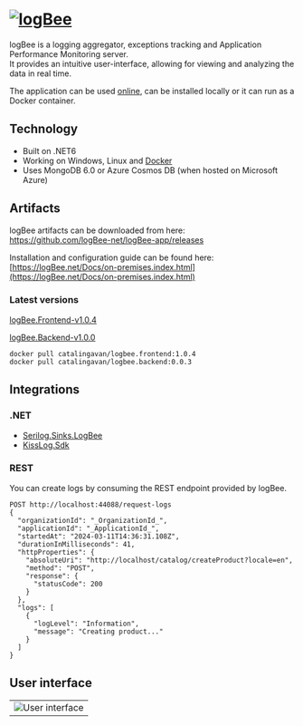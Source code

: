 # [![logBee](https://github.com/logBee-net/logBee-app/assets/39127098/d1436229-983d-41e7-bcff-7288601bf2d0)](https://logbee.net)

logBee is a logging aggregator, exceptions tracking and Application Performance Monitoring server. <br/>
It provides an intuitive user-interface, allowing for viewing and analyzing the data in real time.

The application can be used [online](https://logbee.net), can be installed locally or it can run as a Docker container.

## Technology

- Built on .NET6
- Working on Windows, Linux and [Docker](Docker/README.md)
- Uses MongoDB 6.0 or Azure Cosmos DB (when hosted on Microsoft Azure)

## Artifacts

logBee artifacts can be downloaded from here: <br/>
<https://github.com/logBee-net/logBee-app/releases>

Installation and configuration guide can be found here: <br/>
[https://logBee.net/Docs/on-premises.index.html](https://logBee.net/Docs/on-premises.index.html)

### Latest versions

[logBee.Frontend-v1.0.4](https://github.com/logBee-net/logBee-app/releases/tag/logBee.Frontend-v1.0.4)

[logBee.Backend-v1.0.0](https://github.com/logBee-net/logBee-app/releases/tag/logBee.Backend-v1.0.0)

```none
docker pull catalingavan/logbee.frontend:1.0.4
docker pull catalingavan/logbee.backend:0.0.3
```

## Integrations

### .NET

- [Serilog.Sinks.LogBee](https://github.com/logBee-net/serilog-sinks-logbee)
- [KissLog.Sdk](https://github.com/KissLog-net/KissLog.Sdk)

### REST

You can create logs by consuming the REST endpoint provided by logBee.

```
POST http://localhost:44088/request-logs
{
  "organizationId": "_OrganizationId_",
  "applicationId": "_ApplicationId_",
  "startedAt": "2024-03-11T14:36:31.108Z",
  "durationInMilliseconds": 41,
  "httpProperties": {
    "absoluteUri": "http://localhost/catalog/createProduct?locale=en",
    "method": "POST",
    "response": {
      "statusCode": 200
    }
  },
  "logs": [
    {
      "logLevel": "Information",
      "message": "Creating product..."
    }
  ]
}
```

## User interface

<table><tr><td>
    <img alt="User interface" src="https://github.com/logBee-net/logBee-app/assets/39127098/44c8686b-bc24-4c4e-9fd8-155da9826a08" />
</td></tr></table>
